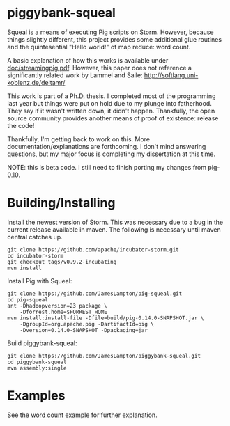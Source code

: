 piggybank-squeal
================

Squeal is a means of executing Pig scripts on Storm.  However, because
things slightly different, this project provides some additional glue
routines and the quintesential "Hello world!" of map reduce: word count.

A basic explanation of how this works is available under [doc/streamingpig.pdf](https://github.com/JamesLampton/piggybank-squeal/blob/master/doc/streamingpig.pdf).
However, this paper does not reference a significantly related work by Lammel
and Saile: http://softlang.uni-koblenz.de/deltamr/

This work is part of a Ph.D. thesis.  I completed most of the programming last
year but things were put on hold due to my plunge into fatherhood.  They say
if it wasn't written down, it didn't happen.  Thankfully, the open source
community provides another means of proof of existence: release the code!

Thankfully, I'm getting back to work on this.  More documentation/explanations
are forthcoming.  I don't mind answering questions, but my major focus is
completing my dissertation at this time.

NOTE: this is beta code.  I still need to finish porting my changes from pig-0.10.

Building/Installing
===================

Install the newest version of Storm.  This was necessary due to a bug in
the current release available in maven.  The following is necessary until
maven central catches up.

    git clone https://github.com/apache/incubator-storm.git
    cd incubator-storm
    git checkout tags/v0.9.2-incubating
    mvn install

Install Pig with Squeal:

    git clone https://github.com/JamesLampton/pig-squeal.git
    cd pig-squeal
    ant -Dhadoopversion=23 package \
        -Dforrest.home=$FORREST_HOME
    mvn install:install-file -Dfile=build/pig-0.14.0-SNAPSHOT.jar \
        -DgroupId=org.apache.pig -DartifactId=pig \
        -Dversion=0.14.0-SNAPSHOT -Dpackaging=jar

Build piggybank-squeal:

    git clone https://github.com/JamesLampton/piggybank-squeal.git
    cd piggybank-squeal
    mvn assembly:single

Examples
========

See the [word count](https://github.com/JamesLampton/piggybank-squeal/tree/master/src/main/pig/word_count) example for further explanation.
